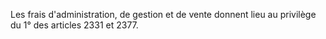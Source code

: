 Les frais d'administration, de gestion et de vente donnent lieu au privilège du 1° des articles 2331 et 2377.
